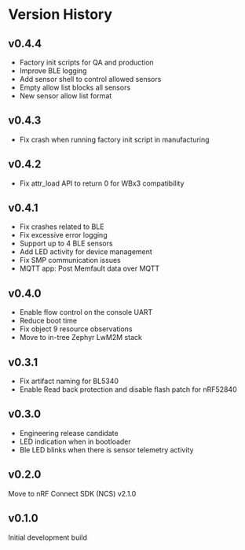 # Version History

## v0.4.4

- Factory init scripts for QA and production
- Improve BLE logging
- Add sensor shell to control allowed sensors
- Empty allow list blocks all sensors
- New sensor allow list format

## v0.4.3

- Fix crash when running factory init script in manufacturing

## v0.4.2

- Fix attr_load API to return 0 for WBx3 compatibility

## v0.4.1

- Fix crashes related to BLE
- Fix excessive error logging
- Support up to 4 BLE sensors
- Add LED activity for device management
- Fix SMP communication issues
- MQTT app: Post Memfault data over MQTT

## v0.4.0

- Enable flow control on the console UART
- Reduce boot time
- Fix object 9 resource observations
- Move to in-tree Zephyr LwM2M stack

## v0.3.1

- Fix artifact naming for BL5340
- Enable Read back protection and disable flash patch for nRF52840

## v0.3.0

- Engineering release candidate
- LED indication when in bootloader
- Ble LED blinks when there is sensor telemetry activity

## v0.2.0

Move to nRF Connect SDK (NCS) v2.1.0

## v0.1.0

Initial development build
